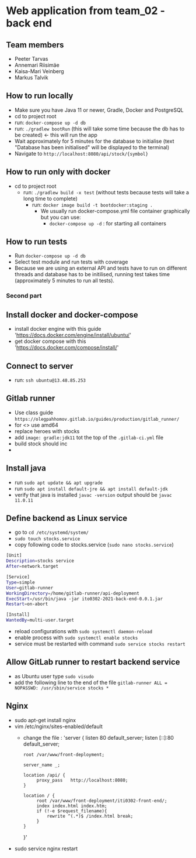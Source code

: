 # Web application from team_02 - back end

## Team members
- Peeter Tarvas
- Annemari Riisimäe
- Kaisa-Mari Veinberg
- Markus Talvik

## How to run locally
- Make sure you have Java 11 or newer, Gradle, Docker and PostgreSQL
- cd to project root
- run: `docker-compose up -d db`
- run: `./gradlew bootRun` (this will take some time because the db has to be created) <- this will run the app
- Wait approximately for 5 minutes for the database to initialise (text "Database has been initialised" will be displayed to the terminal)
- Navigate to `http://localhost:8080/api/stock/{symbol}`

## How to run only with docker

  - cd to project root
    - run: `./gradlew build -x test` (without tests because tests will take a long time to complete)
      - run: `docker image build -t bootdocker:staging .`
        - We usually  run docker-compose.yml file container graphically but you can use:
          - `docker-compose up -d` : for starting all containers

## How to run tests
- Run `docker-compose up -d db`
- Select test module and run tests with coverage
- Because we are using an external API and tests have to run on different threads and database has to be initilised, running test takes time (approximately 5 minutes to run all tests).

### Second part


## Install docker and docker-compose
- install docker engine with this guide 'https://docs.docker.com/engine/install/ubuntu/'
- get docker compose with this 'https://docs.docker.com/compose/install/'


## Connect to server
- run: `ssh ubuntu@13.48.85.253`

## Gitlab runner
- Use class guide `https://olegpahhomov.gitlab.io/guides/production/gitlab_runner/`
- for <> use amd64
- replace heroes with stocks
- add `image: gradle:jdk11` tot the top of the `.gitlab-ci.yml` file
- build stock should inc
- 

## Install java
- run `sudo apt update && apt upgrade`
- run `sudo apt install default-jre && apt install default-jdk`
- verify that java is installed `javac -version` output should be `javac 11.0.11`

## Define backend as Linux service
 - go to `cd /etc/systemd/system/`
 - `sudo touch stocks.service`
 - copy following code to stocks.service (`sudo nano stocks.service`)

```bash
[Unit]
Description=stocks service
After=network.target

[Service]
Type=simple
User=gitlab-runner
WorkingDirectory=/home/gitlab-runner/api-deployment
ExecStart=/usr/bin/java -jar ito0302-2021-back-end-0.0.1.jar
Restart=on-abort

[Install]
WantedBy=multi-user.target
```

 - reload configurations with `sudo systemctl daemon-reload`
 - enable process with `sudo systemctl enable stocks`
 - service must be restarted with command `sudo service stocks restart`


## Allow GitLab runner to restart backend service
 - as Ubuntu user type `sudo visudo`
 - add the following line to the end of the file `gitlab-runner ALL = NOPASSWD: /usr/sbin/service stocks *`


## Nginx
- sudo apt-get install nginx
- vim /etc/nginx/sites-enabled/default
  - change the file :
    'server {
     listen 80 default_server;
     listen [::]:80 default_server;

        root /var/www/front-deployment;

        server_name _;

        location /api/ {
             proxy_pass   http://localhost:8080;
        }

        location / {
             root /var/www/front-deployment/iti0302-front-end/;
             index index.html index.htm;
             if (!-e $request_filename){
                 rewrite ^(.*)$ /index.html break;
             }
        }
    }'
- sudo service nginx restart
